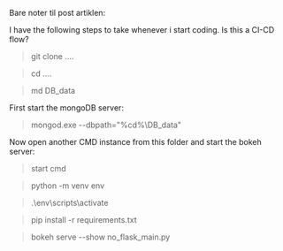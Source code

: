 Bare noter til post artiklen:


I have the following steps to take whenever i start coding. Is this a CI-CD flow?

> git clone ....

> cd ....

> md DB_data

First start the mongoDB server:

> mongod.exe --dbpath="%cd%\DB_data"

Now open another CMD instance from this folder and start the bokeh server:

> start cmd

> python -m venv env

> .\env\scripts\activate

> pip install -r requirements.txt

> bokeh serve --show no_flask_main.py